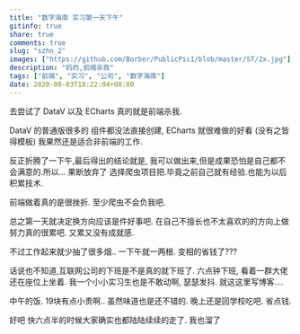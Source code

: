 ```yaml
---
title: "数字海南 实习第一天下午"
gitinfo: true
share: true
comments: true
slug: "szhn_2"
images: ["https://github.com/Borber/PublicPic1/blob/master/ST/2x.jpg"] 
description: "妈的,前端杀我"
tags: ["前端", "实习", "公司", "数字海南"]
date: 2020-08-03T18:22:04+08:00
---
```


去尝试了 DataV 以及 ECharts 真的就是前端杀我.

DataV 的普通版很多的 组件都没法直接创建, ECharts 就很难做的好看 (没有之皆得模板) 我果然还是适合非前端的工作.

反正折腾了一下午,最后得出的结论就是, 我可以做出来,但是成果恐怕是自己都不会满意的.所以… 果断放弃了 选择爬虫项目把.毕竟之前自己就有经验.也能为以后积累技术.

前端做着真的是很挫折. 至少爬虫不会负我吧.

总之第一天就决定换方向应该是件好事吧. 在自己不擅长也不太喜欢的的方向上做努力真的很累吧. 又累又没有成就感.

不过工作起来就少抽了很多烟.. 一下午就一两根. 变相的省钱了??? 

话说也不知道,互联网公司的下班是不是真的就下班了. 六点钟下班, 看着一群大佬还在座位上坐着. 我一个小小实习生也是不敢动啊, 瑟瑟发抖. 就这这里写博客….

中午的饭. 19块有点小贵啊.. 虽然味道也是还不错的. 晚上还是回学校吃吧. 省点钱. 

好吧 快六点半的时候大家确实也都陆陆续续的走了. 我也溜了

